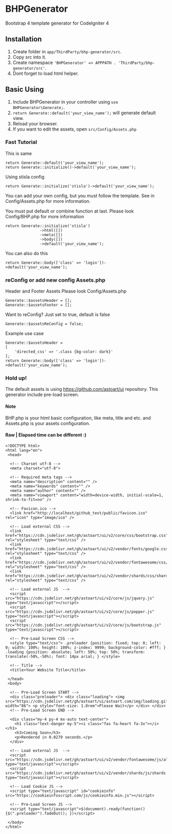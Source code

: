 # BHPGenerator
Bootstrap 4 template generator for CodeIgniter 4

## Installation
  1. Create folder in `app/ThirdParty/bhp-generator/src`.
  2. Copy src into it.
  3. Create namespace `'BHPGenerator' => APPPATH . 'ThirdParty/bhp-generator/src'`.
  4. Dont forget to load html helper.

## Basic Using
  1. Include BHPGenerator in your controller using `use BHPGenerator\Generate;`.
  2. `return Generate::default('your_view_name');` will generate default view.
  3. Reload your browser.
  4. If you want to edit the assets, open `src/Config/Assets.php`

### Fast Tutorial
This is same

    return Generate::default('your_view_name');
    return Generate::initialize()->default('your_view_name');

Using stisla config

    return Generate::initialize('stisla')->default('your_view_name');

You can add your own config, but you must follow the template. See in Config/Assets.php for more information.

You must put default or combine function at last.
Please look Config/BHP.php for more information

    return Generate::initialize('stisla')
                   ->html([])
                   ->meta([])
                   ->body([])
                   ->default('your_view_name');

You can also do this

    return Generate::body(['class' => 'login'])->default('your_view_name');

### reConfig or add new config Assets.php
Header and Footer Assets
Please look Config/Assets.php

    Generate::$assetsHeader = [];
    Generate::$assetsFooter = [];

Want to reConfig? Just set to true, default is false

    Generate::$assetsReConfig = false;

Example use case
  
    Generate::$assetsHeader =
    [
        'directed_css' => '.class {bg-color: dark}'
    ];
    return Generate::body(['class' => 'login'])->default('your_view_name');

### Hold up!
The default assets is using https://github.com/astoart/ui repository. This generator include pre-load screen.

#### Note
BHP.php is your html basic configuration, like meta, title and etc. and Assets.php is your assets configuration.

#### Raw | Elapsed time can be different :)
    <!DOCTYPE html>
    <html lang="en">
     <head>
     
      <!-- Charset utf-8 -->
      <meta charset="utf-8">
      
      <!-- Required meta tags -->
      <meta name="description" content="" />
      <meta name="keywords" content="" />
      <meta name="author" content="" />
      <meta name="viewport" content="width=device-width, initial-scale=1, shrink-to-fit=no" />
      
      <!-- Favicon.ico -->
      <link href="http://localhost/github_test/public/favicon.ico" rel="icon" type="image/ico" />
      
      <!-- Load external CSS -->
      <link href="https://cdn.jsdelivr.net/gh/astoart/ui/v2/core/css/bootstrap.css" rel="stylesheet" type="text/css" />
      <link href="https://cdn.jsdelivr.net/gh/astoart/ui/v2/vendor/fonts/google.css" rel="stylesheet" type="text/css" />
      <link href="https://cdn.jsdelivr.net/gh/astoart/ui/v2/vendor/fontawesome/css/all.css" rel="stylesheet" type="text/css" />
      <link href="https://cdn.jsdelivr.net/gh/astoart/ui/v2/vendor/shards/css/shards.css" rel="stylesheet" type="text/css" />
      
      <!-- Load external JS  -->
      <script src="https://cdn.jsdelivr.net/gh/astoart/ui/v2/core/js/jquery.js" type="text/javascript"></script>
      <script src="https://cdn.jsdelivr.net/gh/astoart/ui/v2/core/js/popper.js" type="text/javascript"></script>
      <script src="https://cdn.jsdelivr.net/gh/astoart/ui/v2/core/js/bootstrap.js" type="text/javascript"></script>
      
      <!-- Pre-Load Screen CSS -->
      <style type="text/css"> .preloader {position: fixed; top: 0; left: 0; width: 100%; height: 100%; z-index: 9999; background-color: #fff; } .loading {position: absolute; left: 50%; top: 50%; transform: translate(-50%,-50%); font: 14px arial; } </style>
      
      <!-- Title -->
      <title>Your Website Title</title>
      
     </head>
     <body>
     
      <!-- Pre-Load Screen START -->
      <div class="preloader"> <div class="loading"> <img src="https://cdn.jsdelivr.net/gh/astoart/ui/astoart.com/img/loading.gif" width="86"> <p style="font-size: 1.0rem">Please Wait</p> </div> </div>
      <!-- Pre-Load Screen END -->
      
      <div class="my-4 py-4 mx-auto text-center">
        <h1 class="text-danger my-5"><i class="fas fa-heart fa-3x"></i></h1>
        <h3>Coming Soon</h3>
        <p>Rendered in 0.0279 seconds.</p>
      </div>
      
      <!-- Load external JS  -->
      <script src="https://cdn.jsdelivr.net/gh/astoart/ui/v2/vendor/fontawesome/js/all.js" type="text/javascript"></script>
      <script src="https://cdn.jsdelivr.net/gh/astoart/ui/v2/vendor/shards/js/shards.js" type="text/javascript"></script>
      
      <!-- Load Cookie JS -->
      <script type="text/javascript" id="cookieinfo" src="https://cookieinfoscript.com/js/cookieinfo.min.js"></script>
      
      <!-- Pre-Load Screen JS -->
      <script type="text/javascript">$(document).ready(function(){$(".preloader").fadeOut(); })</script>
      
     </body>
    </html>